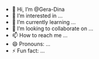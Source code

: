 - 👋 Hi, I’m @Gera-Dina
- 👀 I’m interested in ...
- 🌱 I’m currently learning ...
- 💞️ I’m looking to collaborate on ...
- 📫 How to reach me ...
- 😄 Pronouns: ...
- ⚡ Fun fact: ...

<!---
Gera-Dina/Gera-Dina is a ✨ special ✨ repository because its `README.md` (this file) appears on your GitHub profile.
You can click the Preview link to take a look at your changes.
--->

